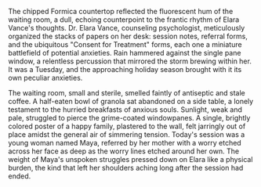 The chipped Formica countertop reflected the fluorescent hum of the waiting room, a dull, echoing counterpoint to the frantic rhythm of Elara Vance's thoughts.  Dr. Elara Vance, counseling psychologist, meticulously organized the stacks of papers on her desk: session notes, referral forms, and the ubiquitous "Consent for Treatment" forms, each one a miniature battlefield of potential anxieties.  Rain hammered against the single pane window, a relentless percussion that mirrored the storm brewing within her.  It was a Tuesday, and the approaching holiday season brought with it its own peculiar anxieties.

The waiting room, small and sterile, smelled faintly of antiseptic and stale coffee.  A half-eaten bowl of granola sat abandoned on a side table, a lonely testament to the hurried breakfasts of anxious souls.  Sunlight, weak and pale, struggled to pierce the grime-coated windowpanes.  A single, brightly colored poster of a happy family, plastered to the wall, felt jarringly out of place amidst the general air of simmering tension.  Today's session was a young woman named Maya, referred by her mother with a worry etched across her face as deep as the worry lines etched around her own.  The weight of Maya's unspoken struggles pressed down on Elara like a physical burden, the kind that left her shoulders aching long after the session had ended.
